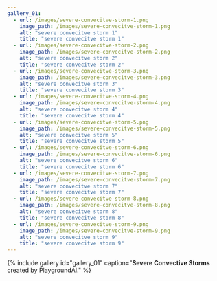 ```yaml
---
gallery_01:
  - url: /images/severe-convecitve-storm-1.png
    image_path: /images/severe-convecitve-storm-1.png
    alt: "severe convecitve storm 1"
    title: "severe convecitve storm 1"
  - url: /images/severe-convecitve-storm-2.png
    image_path: /images/severe-convecitve-storm-2.png
    alt: "severe convecitve storm 2"
    title: "severe convecitve storm 2"
  - url: /images/severe-convecitve-storm-3.png
    image_path: /images/severe-convecitve-storm-3.png
    alt: "severe convecitve storm 3"
    title: "severe convecitve storm 3"
  - url: /images/severe-convecitve-storm-4.png
    image_path: /images/severe-convecitve-storm-4.png
    alt: "severe convecitve storm 4"
    title: "severe convecitve storm 4"
  - url: /images/severe-convecitve-storm-5.png
    image_path: /images/severe-convecitve-storm-5.png
    alt: "severe convecitve storm 5"
    title: "severe convecitve storm 5"
  - url: /images/severe-convecitve-storm-6.png
    image_path: /images/severe-convecitve-storm-6.png
    alt: "severe convecitve storm 6"
    title: "severe convecitve storm 6"
  - url: /images/severe-convecitve-storm-7.png
    image_path: /images/severe-convecitve-storm-7.png
    alt: "severe convecitve storm 7"
    title: "severe convecitve storm 7"
  - url: /images/severe-convecitve-storm-8.png
    image_path: /images/severe-convecitve-storm-8.png
    alt: "severe convecitve storm 8"
    title: "severe convecitve storm 8"
  - url: /images/severe-convecitve-storm-9.png
    image_path: /images/severe-convecitve-storm-9.png
    alt: "severe convecitve storm 9"
    title: "severe convecitve storm 9"
---
```


{% include gallery id="gallery_01" caption="**Severe Convective Storms** created by PlaygroundAI." %}

